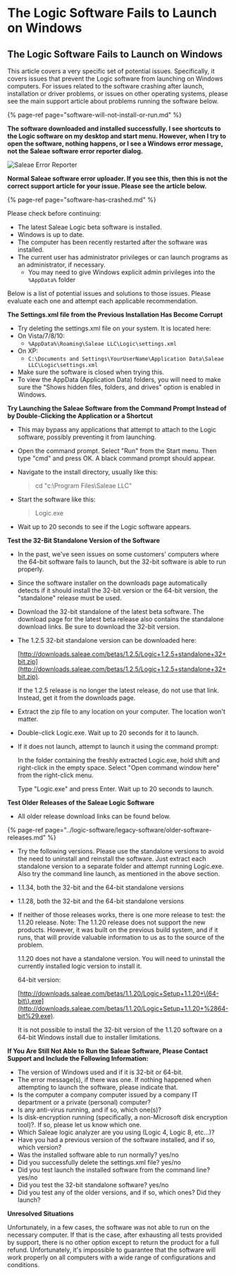 # The Logic Software Fails to Launch on Windows

## The Logic Software Fails to Launch on Windows

This article covers a very specific set of potential issues. Specifically, it covers issues that prevent the Logic software from launching on Windows computers. For issues related to the software crashing after launch, installation or driver problems, or issues on other operating systems, please see the main support article about problems running the software below.

{% page-ref page="software-will-not-install-or-run.md" %}

**The software downloaded and installed successfully. I see shortcuts to the Logic software on my desktop and start menu. However, when I try to open the software, nothing happens, or I see a Windows error message, not the Saleae software error reporter dialog.**

![Saleae Error Reporter](https://trello-attachments.s3.amazonaws.com/566f6b55b646f22a96776611/482x136/0a4c4435f07304337d40b8ed2874da14/error_reporter.png)

**Normal Saleae software error uploader. If you see this, then this is not the correct support article for your issue. Please see the article below.**

{% page-ref page="software-has-crashed.md" %}

Please check before continuing:

* The latest Saleae Logic beta software is installed.
* Windows is up to date.
* The computer has been recently restarted after the software was installed.
* The current user has administrator privileges or can launch programs as an administrator, if necessary.
  * You may need to give Windows explicit admin privileges into the `%AppData%` folder

Below is a list of potential issues and solutions to those issues. Please evaluate each one and attempt each applicable recommendation.

**The Settings.xml file from the Previous Installation Has Become Corrupt**

* Try deleting the settings.xml file on your system. It is located here:
* On Vista/7/8/10: 
  * `%AppData%\Roaming\Saleae LLC\Logic\settings.xml`
* On XP: 
  * `C:\Documents and Settings\YourUserName\Application Data\Saleae LLC\Logic\settings.xml`
* Make sure the software is closed when trying this.
* To view the AppData \(Application Data\) folders, you will need to make sure the "Shows hidden files, folders, and drives" option is enabled in Windows.

**Try Launching the Saleae Software from the Command Prompt Instead of by Double-Clicking the Application or a Shortcut**

* This may bypass any applications that attempt to attach to the Logic software, possibly preventing it from launching.
* Open the command prompt. Select "Run" from the Start menu. Then type "cmd" and press OK. A black command prompt should appear.
* Navigate to the install directory, usually like this:

  > cd "c:\Program Files\Saleae LLC"

* Start the software like this:

  > Logic.exe

* Wait up to 20 seconds to see if the Logic software appears.

**Test the 32-Bit Standalone Version of the Software**

* In the past, we've seen issues on some customers' computers where the 64-bit software fails to launch, but the 32-bit software is able to run properly.
* Since the software installer on the downloads page automatically detects if it should install the 32-bit version or the 64-bit version, the "standalone" release must be used.
* Download the 32-bit standalone of the latest beta software. The download page for the latest beta release also contains the standalone download links. Be sure to download the 32-bit version.
* The 1.2.5 32-bit standalone version can be downloaded here:

  [http://downloads.saleae.com/betas/1.2.5/Logic+1.2.5+standalone+32+bit.zip](http://downloads.saleae.com/betas/1.2.5/Logic+1.2.5+standalone+32+bit.zip).

  If the 1.2.5 release is no longer the latest release, do not use that link. Instead, get it from the downloads page.

* Extract the zip file to any location on your computer. The location won't matter.
* Double-click Logic.exe. Wait up to 20 seconds for it to launch.
* If it does not launch, attempt to launch it using the command prompt:

    In the folder containing the freshly extracted Logic.exe, hold shift and right-click in the empty space. Select "Open command window here" from the right-click menu.

    Type "Logic.exe" and press Enter. Wait up to 20 seconds to launch.

**Test Older Releases of the Saleae Logic Software**

* All older release download links can be found below.

{% page-ref page="../logic-software/legacy-software/older-software-releases.md" %}

* Try the following versions. Please use the standalone versions to avoid the need to uninstall and reinstall the software. Just extract each standalone version to a separate folder and attempt running Logic.exe. Also try the command line launch, as mentioned in the above section. 
* 1.1.34, both the 32-bit and the 64-bit standalone versions
* 1.1.28, both the 32-bit and the 64-bit standalone versions
* If neither of those releases works, there is one more release to test: the 1.1.20 release. Note: The 1.1.20 release does not support the new products. However, it was built on the previous build system, and if it runs, that will provide valuable information to us as to the source of the problem.

  1.1.20 does not have a standalone version. You will need to uninstall the currently installed logic version to install it.

  64-bit version:

  [http://downloads.saleae.com/betas/1.1.20/Logic+Setup+1.1.20+\(64-bit\).exe](http://downloads.saleae.com/betas/1.1.20/Logic+Setup+1.1.20+%2864-bit%29.exe).

  It is not possible to install the 32-bit version of the 1.1.20 software on a 64-bit Windows install due to installer limitations.

**If You Are Still Not Able to Run the Saleae Software, Please Contact Support and Include the Following Information:**

* The version of Windows used and if it is 32-bit or 64-bit.
* The error message\(s\), if there was one. If nothing happened when attempting to launch the software, please indicate that.
* Is the computer a company computer issued by a company IT department or a private \(personal\) computer?
* Is any anti-virus running, and if so, which one\(s\)?
* Is disk-encryption running \(specifically, a non-Microsoft disk encryption tool\)?. If so, please let us know which one.
* Which Saleae logic analyzer are you using \(Logic 4, Logic 8, etc...\)?
* Have you had a previous version of the software installed, and if so, which version?
* Was the installed software able to run normally? yes/no
* Did you successfully delete the settings.xml file? yes/no
* Did you test launch the installed software from the command line? yes/no
* Did you test the 32-bit standalone software? yes/no
* Did you test any of the older versions, and if so, which ones? Did they launch?

**Unresolved Situations**

Unfortunately, in a few cases, the software was not able to run on the necessary computer. If that is the case, after exhausting all tests provided by support, there is no other option except to return the product for a full refund. Unfortunately, it's impossible to guarantee that the software will work properly on all computers with a wide range of configurations and conditions.

